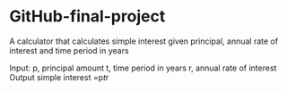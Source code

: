 # GitHub-final-project
A calculator that calculates simple interest given principal, annual rate of interest and time period in years

Input:
p, principal amount
t, time period in years
r, annual rate of interest
Output
simple interest =p*t*r
